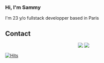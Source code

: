 ### Hi, I'm Sammy

I'm 23 y/o fullstack developper based in Paris

## Contact
<p align="center">
  <img src="https://github-readme-stats.vercel.app/api?username=sammyngy&show_icons=true&theme=radical"/>
  <img src="https://github-readme-stats.vercel.app/api/top-langs/?username=sammyngy&layout=compact&show_icons=true&theme=radical"/>
</p>

[![Hits](https://hits.seeyoufarm.com/api/count/incr/badge.svg?url=https%3A%2F%2Fgithub.com%2Fsammyngy%2Fhit-counter&count_bg=%234C4E4B&title_bg=%23737373&icon=&icon_color=%23FFFFFF&title=views&edge_flat=false)](https://hits.seeyoufarm.com)
